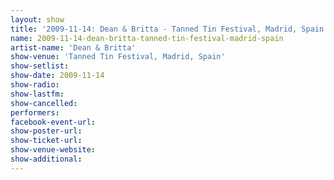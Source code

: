 ```yaml
---
layout: show
title: '2009-11-14: Dean & Britta - Tanned Tin Festival, Madrid, Spain'
name: 2009-11-14-dean-britta-tanned-tin-festival-madrid-spain
artist-name: 'Dean & Britta'
show-venue: 'Tanned Tin Festival, Madrid, Spain'
show-setlist: 
show-date: 2009-11-14
show-radio: 
show-lastfm: 
show-cancelled: 
performers: 
facebook-event-url: 
show-poster-url: 
show-ticket-url: 
show-venue-website: 
show-additional: 
---
```


